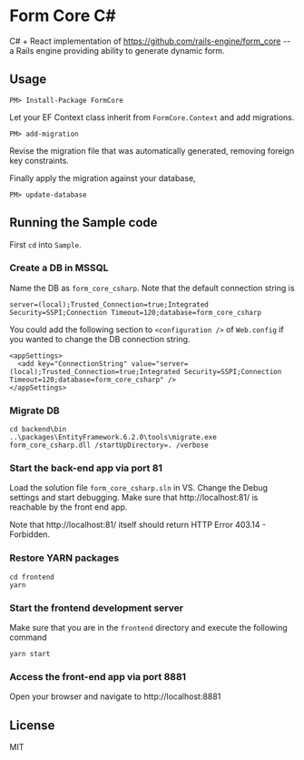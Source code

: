 # Form Core C\#

C# + React implementation of https://github.com/rails-engine/form_core -- a Rails engine providing ability to generate dynamic form.

## Usage

    PM> Install-Package FormCore

Let your EF Context class inherit from `FormCore.Context` and add migrations.

    PM> add-migration

Revise the migration file that was automatically generated, removing foreign key constraints.

Finally apply the migration against your database,

    PM> update-database

## Running the Sample code

First `cd` into `Sample`.

### Create a DB in MSSQL

Name the DB as `form_core_csharp`. Note that the default connection string is

    server=(local);Trusted_Connection=true;Integrated Security=SSPI;Connection Timeout=120;database=form_core_csharp

You could add the following section to `<configuration />` of `Web.config` if you wanted to change the DB connection string.

    <appSettings>
      <add key="ConnectionString" value="server=(local);Trusted_Connection=true;Integrated Security=SSPI;Connection Timeout=120;database=form_core_csharp" />
    </appSettings>

### Migrate DB

    cd backend\bin
    ..\packages\EntityFramework.6.2.0\tools\migrate.exe form_core_csharp.dll /startUpDirectory=. /verbose

### Start the back-end app via port 81

Load the solution file `form_core_csharp.sln` in VS. Change the Debug settings and start debugging.
Make sure that http://localhost:81/ is reachable by the front end app.

Note that http://localhost:81/ itself should return HTTP Error 403.14 - Forbidden.

### Restore YARN packages

    cd frontend
    yarn

### Start the frontend development server

Make sure that you are in the `frontend` directory and execute the following command

    yarn start

### Access the front-end app via port 8881

Open your browser and navigate to http://localhost:8881

## License

MIT
